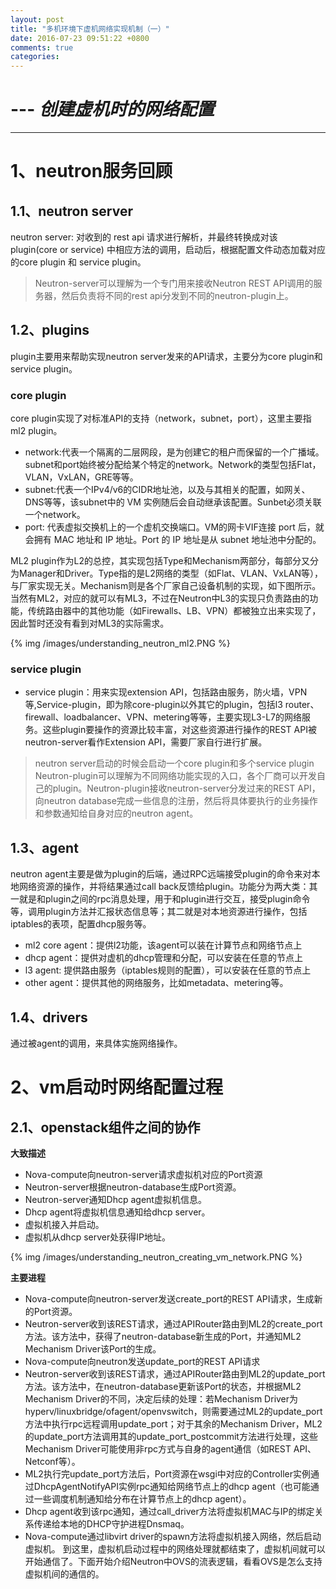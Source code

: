 ```yaml
---
layout: post
title: "多机环境下虚机网络实现机制（一）"
date: 2016-07-23 09:51:22 +0800
comments: true
categories: 
---
```


# ---  ***创建虚机时的网络配置***
----------------------------------------------

# **1、neutron服务回顾**

## **1.1、neutron server**

neutron server: 对收到的 rest api 请求进行解析，并最终转换成对该 plugin(core or service) 中相应方法的调用，启动后，根据配置文件动态加载对应的core plugin 和 service plugin。

> Neutron-server可以理解为一个专门用来接收Neutron REST API调用的服务器，然后负责将不同的rest api分发到不同的neutron-plugin上。



## **1.2、plugins**

plugin主要用来帮助实现neutron server发来的API请求，主要分为core plugin和service plugin。

### **core plugin**

core plugin实现了对标准API的支持（network，subnet，port），这里主要指ml2 plugin。

  - network:代表一个隔离的二层网段，是为创建它的租户而保留的一个广播域。subnet和port始终被分配给某个特定的network。Network的类型包括Flat，VLAN，VxLAN，GRE等等。
  - subnet:代表一个IPv4/v6的CIDR地址池，以及与其相关的配置，如网关、DNS等等，该subnet中的 VM 实例随后会自动继承该配置。Sunbet必须关联一个network。
  - port: 代表虚拟交换机上的一个虚机交换端口。VM的网卡VIF连接 port 后，就会拥有 MAC 地址和 IP 地址。Port 的 IP 地址是从 subnet 地址池中分配的。




ML2 plugin作为L2的总控，其实现包括Type和Mechanism两部分，每部分又分为Manager和Driver。Type指的是L2网络的类型（如Flat、VLAN、VxLAN等），与厂家实现无关。Mechanism则是各个厂家自己设备机制的实现，如下图所示。当然有ML2，对应的就可以有ML3，不过在Neutron中L3的实现只负责路由的功能，传统路由器中的其他功能（如Firewalls、LB、VPN）都被独立出来实现了，因此暂时还没有看到对ML3的实际需求。


{% img /images/understanding_neutron_ml2.PNG %}

### **service plugin**

- service plugin：用来实现extension API，包括路由服务，防火墙，VPN等,Service-plugin，即为除core-plugin以外其它的plugin，包括l3 router、firewall、loadbalancer、VPN、metering等等，主要实现L3-L7的网络服务。这些plugin要操作的资源比较丰富，对这些资源进行操作的REST API被neutron-server看作Extension API，需要厂家自行进行扩展。



> neutron server启动的时候会启动一个core plugin和多个service plugin
> Neutron-plugin可以理解为不同网络功能实现的入口，各个厂商可以开发自己的plugin。Neutron-plugin接收neutron-server分发过来的REST API，向neutron database完成一些信息的注册，然后将具体要执行的业务操作和参数通知给自身对应的neutron agent。


## **1.3、agent**

neutron agent主要是做为plugin的后端，通过RPC远端接受plugin的命令来对本地网络资源的操作，并将结果通过call back反馈给plugin。功能分为两大类：其一就是和plugin之间的rpc消息处理，用于和plugin进行交互，接受plugin命令等，调用plugin方法并汇报状态信息等；其二就是对本地资源进行操作，包括iptables的表项，配置dhcp服务等。

- ml2 core agent：提供l2功能，该agent可以装在计算节点和网络节点上
- dhcp agent：提供对虚机的dhcp管理和分配，可以安装在任意的节点上
- l3 agent: 提供路由服务（iptables规则的配置），可以安装在任意的节点上
- other agent：提供其他的网络服务，比如metadata、metering等。



## **1.4、drivers**

通过被agent的调用，来具体实施网络操作。


# **2、vm启动时网络配置过程**

## **2.1、openstack组件之间的协作**

**大致描述**

- Nova-compute向neutron-server请求虚拟机对应的Port资源
- Neutron-server根据neutron-database生成Port资源。
- Neutron-server通知Dhcp agent虚拟机信息。
- Dhcp agent将虚拟机信息通知给dhcp server。
- 虚拟机接入并启动。
- 虚拟机从dhcp server处获得IP地址。

{% img /images/understanding_neutron_creating_vm_network.PNG %}


**主要进程**

- Nova-compute向neutron-server发送create_port的REST API请求，生成新的Port资源。
- Neutron-server收到该REST请求，通过APIRouter路由到ML2的create_port方法。该方法中，获得了neutron-database新生成的Port，并通知ML2 Mechanism Driver该Port的生成。
- Nova-compute向neutron发送update_port的REST API请求
- Neutron-server收到该REST请求，通过APIRouter路由到ML2的update_port方法。该方法中，在neutron-database更新该Port的状态，并根据ML2 Mechanism Driver的不同，决定后续的处理：若Mechanism Driver为hyperv/linuxbridge/ofagent/openvswitch，则需要通过ML2的update_port方法中执行rpc远程调用update_port；对于其余的Mechanism Driver，ML2的update_port方法调用其的update_port_postcommit方法进行处理，这些Mechanism Driver可能使用非rpc方式与自身的agent通信（如REST API、Netconf等）。
- ML2执行完update_port方法后，Port资源在wsgi中对应的Controller实例通过DhcpAgentNotifyAPI实例rpc通知给网络节点上的dhcp agent（也可能通过一些调度机制通知给分布在计算节点上的dhcp agent）。
- Dhcp agent收到该rpc通知，通过call_driver方法将虚拟机MAC与IP的绑定关系传递给本地的DHCP守护进程Dnsmaq。
- Nova-compute通过libvirt driver的spawn方法将虚拟机接入网络，然后启动虚拟机。
到这里，虚拟机启动过程中的网络处理就都结束了，虚拟机间就可以开始通信了。下面开始介绍Neutron中OVS的流表逻辑，看看OVS是怎么支持虚拟机间的通信的。




